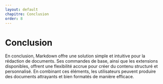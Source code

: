```yaml
---
layout: default
chapitre: Conclusion
order: 8
---
```


# Conclusion

<!-- note -->
En conclusion, Markdown offre une solution simple et intuitive pour la rédaction de documents. Ses commandes de base, ainsi que les extensions disponibles, offrent une flexibilité accrue pour créer du contenu structuré et personnalisé. En combinant ces éléments, les utilisateurs peuvent produire des documents attrayants et bien formatés de manière efficace.
